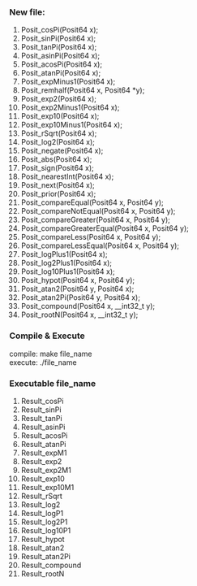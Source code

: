 ### New file:
1. Posit_cosPi(Posit64 x);  
2. Posit_sinPi(Posit64 x);  
3. Posit_tanPi(Posit64 x);
4. Posit_asinPi(Posit64 x);
5. Posit_acosPi(Posit64 x);
6. Posit_atanPi(Posit64 x);
7. Posit_expMinus1(Posit64 x);
8. Posit_remhalf(Posit64 x, Posit64 *y);
9. Posit_exp2(Posit64 x);
10. Posit_exp2Minus1(Posit64 x);
11. Posit_exp10(Posit64 x);
12. Posit_exp10Minus1(Posit64 x);
13. Posit_rSqrt(Posit64 x);
14. Posit_log2(Posit64 x);
15. Posit_negate(Posit64 x);
16. Posit_abs(Posit64 x);
17. Posit_sign(Posit64 x);
18. Posit_nearestInt(Posit64 x);
19. Posit_next(Posit64 x);
20. Posit_prior(Posit64 x);
21. Posit_compareEqual(Posit64 x, Posit64 y);
22. Posit_compareNotEqual(Posit64 x, Posit64 y);
23. Posit_compareGreater(Posit64 x, Posit64 y);
24. Posit_compareGreaterEqual(Posit64 x, Posit64 y);
25. Posit_compareLess(Posit64 x, Posit64 y);
26. Posit_compareLessEqual(Posit64 x, Posit64 y);
27. Posit_logPlus1(Posit64 x);
28. Posit_log2Plus1(Posit64 x);
29. Posit_log10Plus1(Posit64 x);
30. Posit_hypot(Posit64 x, Posit64 y);
31. Posit_atan2(Posit64 y, Posit64 x);
32. Posit_atan2Pi(Posit64 y, Posit64 x);
33. Posit_compound(Posit64 x, __int32_t y);
34. Posit_rootN(Posit64 x, __int32_t y);

### Compile & Execute
compile: make file_name  
execute: ./file_name 

### Executable file_name
1. Result_cosPi  
2. Result_sinPi  
3. Result_tanPi  
4. Result_asinPi
5. Result_acosPi
6. Result_atanPi
7. Result_expM1
8. Result_exp2
9. Result_exp2M1
10. Result_exp10
11. Result_exp10M1
12. Result_rSqrt
13. Result_log2
14. Result_logP1
15. Result_log2P1
16. Result_log10P1
17. Result_hypot
18. Result_atan2
19. Result_atan2Pi
20. Result_compound
21. Result_rootN  
    
    
